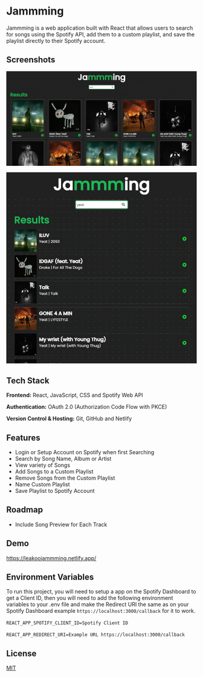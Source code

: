 # Jammming

Jammming is a web application built with React that allows users to search for songs using the Spotify API, add them to a custom playlist, and save the playlist directly to their Spotify account.


## Screenshots

![jammming screenshot](https://github.com/leakoo/jammming/raw/main/public/jammming%20screenshot.png)

![jammming screenshot mobile](https://github.com/leakoo/jammming/raw/main/public/jammming%20screenshot%20mobile.png)


## Tech Stack

**Frontend:** React, JavaScript, CSS and Spotify Web API

**Authentication:** OAuth 2.0 (Authorization Code Flow with PKCE)

**Version Control & Hosting:** Git, GitHub and Netlify


## Features

- Login or Setup Account on Spotify when first Searching
- Search by Song Name, Album or Artist
- View variety of Songs
- Add Songs to a Custom Playlist
- Remove Songs from the Custom Playlist
- Name Custom Playlist
- Save Playlist to Spotify Account


## Roadmap

- Include Song Preview for Each Track


## Demo

https://leakoojammming.netlify.app/


## Environment Variables

To run this project, you will need to setup a app on the Spotify Dashboard to get a Client ID, then you will need to add the following environment variables to your .env file and make the Redirect URI the same as on your Spotify Dashboard example `https://localhost:3000/callback` for it to work.

`REACT_APP_SPOTIFY_CLIENT_ID=Spotify Client ID`

`REACT_APP_REDIRECT_URI=Example URL https://localhost:3000/callback`
## License

[MIT](https://choosealicense.com/licenses/mit/)
